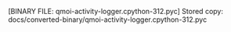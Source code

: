 [BINARY FILE: qmoi-activity-logger.cpython-312.pyc]
Stored copy: docs/converted-binary/qmoi-activity-logger.cpython-312.pyc

